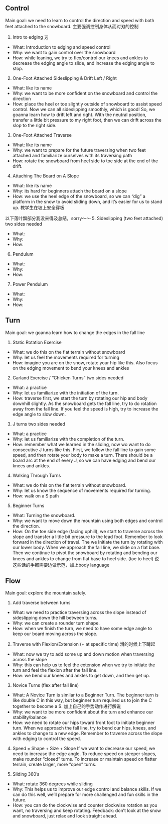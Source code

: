 

## Control
Main goal: we need to learn to control the direction and speed with both feet attached to the snowboard. 主要强调控制身体从而对刃的控制

1. Intro to edging 刃
- What: Introduction to edging and speed control
- Why: we want to gain control over the snowboard
- How: while leaning, we try to flex/control our knees and ankles to decrease the edging angle to slide, and increase the edging angle to stop. 

2. One-Foot Attached Sideslipping & Drift Left / Right
- What: like its name
- Why: we want to be more confident on the snowboard and control the direction
- How: place the heel or toe slightly outside of snowboard to assist speed control. Now we can all sideslipping smoothly, which is good! So, we goanna learn how to drift left and right. With the neutral position, transfer a little bit pressure to my right foot, then we can drift across the slop to the right side.

3. One-Foot Attached Traverse
- What: like its name
- Why: we want to prepare for the future traversing when two feet attached and familiarize ourselves with its traversing path
- How: rotate the snowboard from heel side to toe side at the end of the drift.

4. Attaching The Board on A Slope
- What: like its name
- Why: its hard for beginners attach the board on a slope
- How: we use the heel edge of the snowboard, so we can “dig” a platform in the snow to avoid sliding down, and it’s easier for us to stand up. 教学生在坡上安全穿板

以下落叶飘部分我没来得及总结，sorry～～
5. Sideslipping (two feet attached) two sides needed
- What:
- Why:
- How: 
6. Pendulum
- What:
- Why:
- How:
7. Power Pendulum
- What:
- Why:
- How:


## Turn
Main goal: we goanna learn how to change the edges in the fall line

1. Static Rotation Exercise
- What: we do this on the flat terrain without snowboard
- Why: let us feel the movements required for turning
- How: imagine you are on the snow, rotate your hip like this. Also focus on the edging movement to bend your knees and ankles 

2. Garland Exercise / “Chicken Turns” two sides needed
- What: a practice 
- Why: let us familiarize with the initiation of the turn.
- How: traverse first, we start the turn by rotating our hip and body downhill slightly. As the snowboard gets the fall line, try to do rotation away from the fall line. If you feel the speed is high, try to increase the edge angle to slow down. 

3. J turns two sides needed
- What: a practice
- Why: let us familiarize with the completion of the turn.
- How: remember what we learned in the sliding, now wo want to do consecutive J turns like this. First, we follow the fall line to gain some speed, and then rotate your body to make a turn. There should be a board arc at the end of every J, so we can have edging and bend our knees and ankles.

4. Walking Through Turns
- What: we do this on the flat terrain without snowboard.
- Why: let us know the sequence of movements required for turning.
- How: walk on a S path

5. Beginner Turns 
- What: Turning the snowboard.
- Why: we want to move down the mountain using both edges and control the direction.
- How: On the toe side edge (facing uphill), we start to traverse across the slope and transfer a little bit pressure to the lead foot. Remember to look forward in the direction of travel. The we Initiate the turn by rotating with our lower body. When we approach the fall line, we slide on a flat base. Then we continue to pivot the snowboard by rotating and bending our knees and ankles to change from flat base to heel side.  (toe to heel)
说这些话的手都需要边做示范，加上body language



## Flow
Main goal: explore the mountain safely.

1. Add traverse between turns
- What: we need to practice traversing across the slope instead of sideslipping down the hill between turns.
- Why: we can create a rounder turn shape.
- How: when we finish the turn, we need to have some edge angle to keep our board moving across the slope.

2. Traverse with Flexion/Extension (+ at specific time) 滑的时候上下蹲起
- What: now we try to add some up and down motion when traversing across the slope
- Why: this can help us to feel the extension when we try to initiate the turn and feel the flexion after the fall line.
- How: we bend our knees and ankles to get down, and then get up.

3. Novice Turns (flex after fall line)
- What: A Novice Turn is similar to a Beginner Turn. The beginner turn is like double C in this way, but beginner turn required us to join the C together to become a S. 加上自己的手势动作进行解说
- Why: we want to be more confident about the turn and enhance our stability/balance
- How: we need to rotate our hips toward front foot to initiate beginner turn. When we approach the fall line, try to bend our hips, knees, and ankles to change to a new edge. Remember to traverse across the slope with edging to control the speed.

4. Speed = Shape + Size + Slope
If we want to decrease our speed, we need to increase the edge angle.
To reduce speed on steeper slopes, make rounder “closed” turns. 
To increase or maintain speed on flatter terrain, create larger, more “open” turns.

5. Sliding 360’s
- What: rotate 360 degrees while sliding 
- Why: This helps us to improve our edge control and balance skills. If we can do this well, we’ll prepare for more challenged and fun skills in the future.
- How: you can do the clockwise and counter clockwise rotation as you want, no traversing and keep rotating. 
Feedback: don’t look at the snow and snowboard, just relax and look straight ahead.
